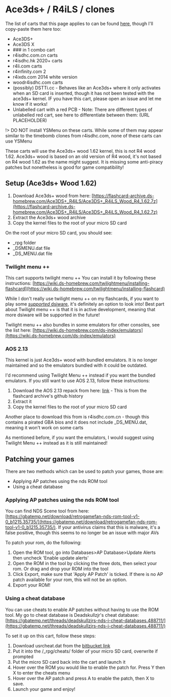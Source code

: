 # Ace3ds+ / R4iLS / clones

The list of carts that this page applies to can be found [here](https://gitHub.com/ds-homebrew/flashcard-archive), though I'll copy-paste them here too:

* Ace3DS+
* Ace3DS X
* \#\#\# in 1 combo cart
* r4isdhc.com.cn carts
* r4isdhc.hk 2020+ carts
* r4li.com carts
* r4infinity.com 2
* r4ixds.com 2014 white version
* woodr4isdhc.com carts
* (possibly) DSTTi.cc - Behaves like an Ace3ds+ where it only activates when an SD card is inserted, though it has not been tested with the ace3ds+ kernel. IF you have this cart, please open an issue and let me know if it works!
* Unlabelled cart with a red PCB - Note: There are different types of unlabelled red cart, see here to differentiate between them: (URL PLACEHOLDER)

!> DO NOT install YSMenu on these carts. While some of them may appear similar to the timebomb clones from r4isdhc.com, none of these carts can use YSMenu

These carts will use the Ace3ds+ wood 1.62 kernel, this is not R4 wood 1.62.
Ace3ds+ wood is based on an old version of R4 wood, it's not based on R4 wood 1.62 as the name might suggest.
It is missing some anti-piracy patches but nonetheless is good for game compatibility!

## Setup (Ace3ds+ Wood 1.62)

1. Download Ace3ds+ wood from here: [https://flashcard-archive.ds-homebrew.com/Ace3DS+_R4iLS/Ace3DS+_R4iLS_Wood_R4_1.62.7z](https://flashcard-archive.ds-homebrew.com/Ace3DS+_R4iLS/Ace3DS+_R4iLS_Wood_R4_1.62.7z)
1. Extract the Ace3ds+ wood archive
1. Copy the kernel files to the root of your micro SD card

On the root of your micro SD card, you should see:

* \_rpg folder
* \_DSMENU.dat file
* \_DS\_MENU.dat file

### Twilight menu ++

This cart supports twilight menu ++
You can install it by following these instructions: [https://wiki.ds-homebrew.com/twilightmenu/installing-flashcard](https://wiki.ds-homebrew.com/twilightmenu/installing-flashcard)

While I don't really use twilight menu ++ on my flashcards, if you want to play some [*supported* dsiware](https://github.com/DS-Homebrew/TWiLightMenu/blob/master/universal/include/compatibleDSiWareMap.h), it's definitely an option to look into! Best part about Twilight menu ++ is that it is in active development, meaning that more dsiware will be supported in the future!

Twilight menu ++ also bundles in some emulators for other consoles, see the list here: [https://wiki.ds-homebrew.com/ds-index/emulators](https://wiki.ds-homebrew.com/ds-index/emulators)

### AOS 2.13

This kernel is just Ace3ds+ wood with bundled emulators. It is no longer maintained and so the emulators bundled with it could be outdated.

I'd recommend using Twilight Menu ++ instead if you want the bundled emulators. If you still want to use AOS 2.13, follow these instructions:

1. Download the AOS 2.13 repack from here: [link](https://github.com/DS-Homebrew/flashcard-archive/raw/d1b3a804b9ce76540b3f94c2a916740f7435dc43/files/Ace3DS%2B_R4iLS/Ace3DS%2B_R4iLS_Wood_R4_1.62.7z) - This is from the flashcard archive's github history
1. Extract it
1. Copy the kernel files to the root of your micro SD card

Another place to download this from is r4isdhc.com.cn - though this contains a pirated GBA bios and it does not include \_DS\_MENU.dat, meaning it won't work on some carts

As mentioned before, if you want the emulators, I would suggest using Twilight Menu ++ instead as it is still maintained!

## Patching your games

There are two methods which can be used to patch your games, those are:

* Applying AP patches using the nds ROM tool
* Using a cheat database

### Applying AP patches using the nds ROM tool

You can find NDS Scene tool from here: [https://gbatemp.net/download/retrogamefan-nds-rom-tool-v1-0_b1215.35735/](https://gbatemp.net/download/retrogamefan-nds-rom-tool-v1-0_b1215.35735/). If your antivirus claims that this is malware, it's a false positive, though this seems to no longer be an issue with major AVs

To patch your rom, do the following:

1. Open the ROM tool, go into Databases>AP Database>Update Alerts then uncheck 'Enable update alerts'
1. Open the ROM in the tool by clicking the three dots, then select your rom. Or drag and drop your ROM into the tool
1. Click Export, make sure that 'Apply AP Patch' is ticked. If there is no AP patch available for your rom, this will not be an option.
1. Export your ROM!

### Using a cheat database

You can use cheats to enable AP patches without having to use the ROM tool. My go to cheat database is Deadskullzjr's cheat database: [https://gbatemp.net/threads/deadskullzjrs-nds-i-cheat-databases.488711/](https://gbatemp.net/threads/deadskullzjrs-nds-i-cheat-databases.488711/)

To set it up on this cart, follow these steps:

1. Download usrcheat.dat from the [bitbucket link](https://bitbucket.org/DeadSkullzJr/nds-i-cheat-databases/raw/963fff3858de7539891ef7918d992b8b06972a48/Cheat%20Databases/usrcheat.dat)
1. Put it into the /_rpg/cheats/ folder of your micro SD card, overwrite if prompted
1. Put the micro SD card back into the cart and launch it
1. Hover over the ROM you would like to enable the patch for. Press Y then X to enter the cheats menu
1. Hover over the AP patch and press A to enable the patch, then X to save.
1. Launch your game and enjoy!
